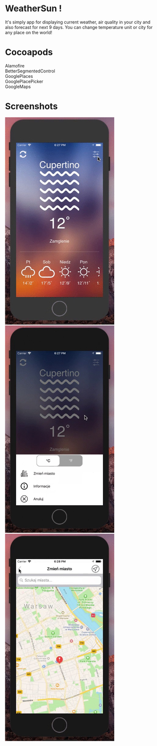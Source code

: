# WeatherSun !

It's simply app for displaying current weather, air quality in your city and also forecast for next 9 days. You can change temperature unit  or city for any place on the world!


# Cocoapods

Alamofire  
BetterSegmentedControl  
GooglePlaces  
GooglePlacePicker   
GoogleMaps

# Screenshots

![WeatherSunHome](/Screenshots/WeatherSunHome.jpg?raw=true) ![WeatherSunMenu](/Screenshots/WeatherSunMenu.jpg?raw=true) ![WeatherSunMap](/Screenshots/WeatherSunMap.jpg?raw=true)
